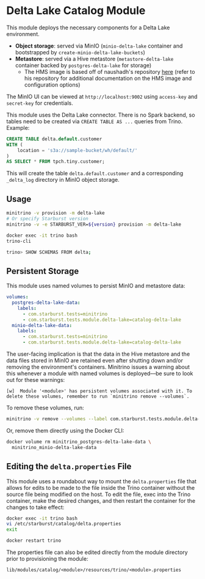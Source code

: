 # Delta Lake Catalog Module

This module deploys the necessary components for a Delta Lake environment.

- **Object storage**: served via MinIO (`minio-delta-lake` container and
  bootstrapped by `create-minio-delta-lake-buckets`)
- **Metastore**: served via a Hive metastore (`metastore-delta-lake` container
  backed by `postgres-delta-lake` for storage)
  - The HMS image is based off of naushadh's repository
    [here](https://github.com/naushadh/hive-metastore) (refer to his repository
    for additional documentation on the HMS image and configuration options)

The MinIO UI can be viewed at `http://localhost:9002` using `access-key` and
`secret-key` for credentials.

This module uses the Delta Lake connector. There is no Spark backend, so tables
need to be created via `CREATE TABLE AS ...` queries from Trino. Example:

```sql
CREATE TABLE delta.default.customer 
WITH (
    location = 's3a://sample-bucket/wh/default/'
)
AS SELECT * FROM tpch.tiny.customer;
```

This will create the table `delta.default.customer` and a corresponding
`_delta_log` directory in MinIO object storage.

## Usage

```sh
minitrino -v provision -m delta-lake
# Or specify Starburst version
minitrino -v -e STARBURST_VER=${version} provision -m delta-lake

docker exec -it trino bash 
trino-cli

trino> SHOW SCHEMAS FROM delta;
```

## Persistent Storage

This module uses named volumes to persist MinIO and metastore data:

```yaml
volumes:
  postgres-delta-lake-data:
    labels:
      - com.starburst.tests=minitrino
      - com.starburst.tests.module.delta-lake=catalog-delta-lake
  minio-delta-lake-data:
    labels:
      - com.starburst.tests=minitrino
      - com.starburst.tests.module.delta-lake=catalog-delta-lake
```

The user-facing implication is that the data in the Hive metastore and the data
files stored in MinIO are retained even after shutting down and/or removing the
environment's containers. Minitrino issues a warning about this whenever a
module with named volumes is deployed––be sure to look out for these warnings:

```log
[w]  Module '<module>' has persistent volumes associated with it. To delete these volumes, remember to run `minitrino remove --volumes`.
```

To remove these volumes, run:

```sh
minitrino -v remove --volumes --label com.starburst.tests.module.delta-lake=catalog-delta-lake
```
  
Or, remove them directly using the Docker CLI:

```sh
docker volume rm minitrino_postgres-delta-lake-data \
  minitrino_minio-delta-lake-data
```

## Editing the `delta.properties` File

This module uses a roundabout way to mount the `delta.properties` file that
allows for edits to be made to the file inside the Trino container without the
source file being modified on the host. To edit the file, exec into the Trino
container, make the desired changes, and then restart the container for the
changes to take effect:

```sh
docker exec -it trino bash 
vi /etc/starburst/catalog/delta.properties
exit

docker restart trino
```

The properties file can also be edited directly from the module directory prior
to provisioning the module:

```txt
lib/modules/catalog/<module>/resources/trino/<module>.properties
```

